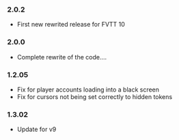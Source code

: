 ### 2.0.2

- First new rewrited release for FVTT 10

### 2.0.0

- Complete rewrite of the code....

### 1.2.05

- Fix for player accounts loading into a black screen
- Fix for cursors not being set correctly to hidden tokens

### 1.3.02

- Update for v9